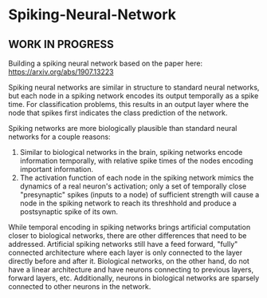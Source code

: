# Spiking-Neural-Network

## WORK IN PROGRESS

Building a spiking neural network based on the paper here: https://arxiv.org/abs/1907.13223

Spiking neural networks are similar in structure to standard neural networks, but each node in a spiking network encodes its output temporally as a spike time. For classification problems, this results in an output layer where the node that spikes first indicates the class prediction of the network.

Spiking networks are more biologically plausible than standard neural networks for a couple reasons: 
1. Similar to biological networks in the brain, spiking networks encode information temporally, with relative spike times of the nodes encoding important information.
2. The activation function of each node in the spiking network mimics the dynamics of a real neuron's activation; only a set of temporally close "presynaptic" spikes (inputs to a node) of sufficient strength will cause a node in the spiking network to reach its threshhold and produce a postsynaptic spike of its own.

While temporal encoding in spiking networks brings artificial computation closer to biological networks, there are other differences that need to be addressed. Artificial spiking networks still have a feed forward, "fully" connected architecture where each layer is only connected to the layer directly before and after it. Biological networks, on the other hand, do not have a linear architecture and have neurons connecting to previous layers, forward layers, etc. Additionally, neurons in biological networks are sparsely connected to other neurons in the network.
